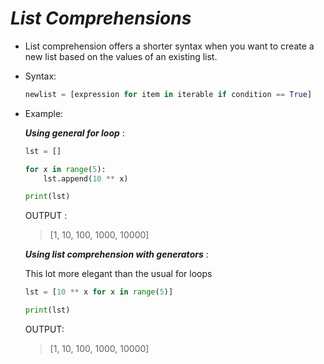 _List Comprehensions_
==

- List comprehension offers a shorter syntax when you want to create a new list based on the values of an existing list.

- Syntax:

    ```python
    newlist = [expression for item in iterable if condition == True]
    ```

- Example:

    **_Using general for loop_** :

    ```python
    lst = []

    for x in range(5):
        lst.append(10 ** x)
    
    print(lst)
    ```
    OUTPUT :
    > [1, 10, 100, 1000, 10000]

    **_Using list comprehension with generators_** :

    This lot more elegant than the usual for loops

    ```python
    lst = [10 ** x for x in range(5)]

    print(lst)
    ```

    OUTPUT:
    > [1, 10, 100, 1000, 10000]

    

